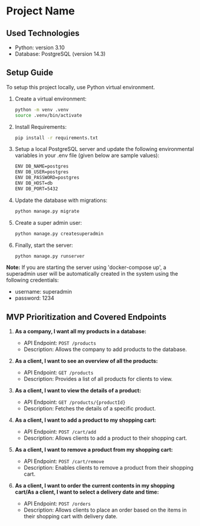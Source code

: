 # Project Name

## Used Technologies

- Python: version 3.10
- Database: PostgreSQL (version 14.3)

## Setup Guide

To setup this project locally, use Python virtual environment. 

1. Create a virtual environment:
    ```bash
    python -m venv .venv
    source .venv/bin/activate
    ```

2. Install Requirements:
    ```bash
    pip install -r requirements.txt
    ```

3. Setup a local PostgreSQL server and update the following environmental variables in your .env file (given below are sample values):
    ```bash
    ENV DB_NAME=postgres
    ENV DB_USER=postgres
    ENV DB_PASSWORD=postgres
    ENV DB_HOST=db
    ENV DB_PORT=5432
    ```

4. Update the database with migrations:
    ```bash
    python manage.py migrate
    ```

5. Create a super admin user:
    ```bash
    python manage.py createsuperadmin
    ```

6. Finally, start the server:
    ```bash
    python manage.py runserver
    ```

**Note:** If you are starting the server using 'docker-compose up', a superadmin user will be automatically created in the system using the following credentials:
- username: superadmin
- password: 1234

## MVP Prioritization and Covered Endpoints

1. **As a company, I want all my products in a database:**
    - API Endpoint: `POST /products`
    - Description: Allows the company to add products to the database.

2. **As a client, I want to see an overview of all the products:**
    - API Endpoint: `GET /products`
    - Description: Provides a list of all products for clients to view.

3. **As a client, I want to view the details of a product:**
    - API Endpoint: `GET /products/{productId}`
    - Description: Fetches the details of a specific product.

4. **As a client, I want to add a product to my shopping cart:**
    - API Endpoint: `POST /cart/add`
    - Description: Allows clients to add a product to their shopping cart.

5. **As a client, I want to remove a product from my shopping cart:**
    - API Endpoint: `POST /cart/remove`
    - Description: Enables clients to remove a product from their shopping cart.

6. **As a client, I want to order the current contents in my shopping cart/As a client, I want to select a delivery date and time:**
    - API Endpoint: `POST /orders`
    - Description: Allows clients to place an order based on the items in their shopping cart with delivery date.